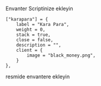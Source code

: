 Envanter Scriptinize ekleyin 

	["karapara"] = {
		label = "Kara Para",
		weight = 0,
		stack = true,
		close = false,
		description = "",
		client = {
			image = "black_money.png",
		}
	},
resmide envantere ekleyin

